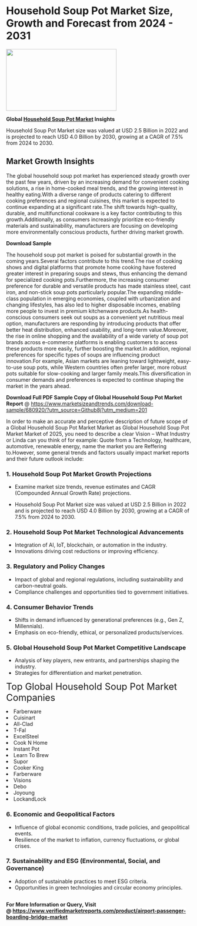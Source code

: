 <H1>Household Soup Pot Market Size, Growth and Forecast from 2024 - 2031</H1><img class="aligncenter size-medium wp-image-584254" src="https://thirdeyenews.in/wp-content/uploads/2024/09/Global-Market-Research-300x168.jpeg" alt="" width="300" height="168" /><p><strong>Global&nbsp;<a href="https://www.marketsizeandtrends.com/download-sample/680920/?utm_source=Github8j?utm_medium=201">Household Soup Pot Market</a> Insights</strong></p><p>Household Soup Pot Market size was valued at USD 2.5 Billion in 2022 and is projected to reach USD 4.0 Billion by 2030, growing at a CAGR of 7.5% from 2024 to 2030.</p><p><h2>Market Growth Insights</h2> <p>The global household soup pot market has experienced steady growth over the past few years, driven by an increasing demand for convenient cooking solutions, a rise in home-cooked meal trends, and the growing interest in healthy eating.With a diverse range of products catering to different cooking preferences and regional cuisines, this market is expected to continue expanding at a significant rate.The shift towards high-quality, durable, and multifunctional cookware is a key factor contributing to this growth.Additionally, as consumers increasingly prioritize eco-friendly materials and sustainability, manufacturers are focusing on developing more environmentally conscious products, further driving market growth.</p> <p><strong>Download Sample</strong></p> <p>The household soup pot market is poised for substantial growth in the coming years.Several factors contribute to this trend.The rise of cooking shows and digital platforms that promote home cooking have fostered greater interest in preparing soups and stews, thus enhancing the demand for specialized cooking pots.Furthermore, the increasing consumer preference for durable and versatile products has made stainless steel, cast iron, and non-stick soup pots particularly popular.The expanding middle-class population in emerging economies, coupled with urbanization and changing lifestyles, has also led to higher disposable incomes, enabling more people to invest in premium kitchenware products.As health-conscious consumers seek out soups as a convenient yet nutritious meal option, manufacturers are responding by introducing products that offer better heat distribution, enhanced usability, and long-term value.Moreover, the rise in online shopping and the availability of a wide variety of soup pot brands across e-commerce platforms is enabling customers to access these products more easily, further boosting the market.In addition, regional preferences for specific types of soups are influencing product innovation.For example, Asian markets are leaning toward lightweight, easy-to-use soup pots, while Western countries often prefer larger, more robust pots suitable for slow-cooking and larger family meals.This diversification in consumer demands and preferences is expected to continue shaping the market in the years ahead.<p><span class=""><strong>Download Full PDF Sample Copy of Global Household Soup Pot Market Report</strong> @ <a href="https://www.marketsizeandtrends.com/download-sample/680920/?utm_source=Github8j?utm_medium=201" target="_blank">https://www.marketsizeandtrends.com/download-sample/680920/?utm_source=Github8j?utm_medium=201</a></span></p><p>In order to make an accurate and perceptive description of future scope of a Global&nbsp;Household Soup Pot Market Market as Global&nbsp;Household Soup Pot Market Market of 2025, you need to describe a clear Vision &ndash; What Industry or Linda can you think of for example: Quote from a Technology, healthcare, automotive, renewable energy, name the market you are Reffering to.However, some general trends and factors usually impact market reports and their future outlook include:</p><h3>1.&nbsp;<strong>Household Soup Pot Market Growth Projections</strong></h3><ul><li>Examine market size trends, revenue estimates and CAGR (Compounded Annual Growth Rate) projections.</li><li><p>Household Soup Pot Market size was valued at USD 2.5 Billion in 2022 and is projected to reach USD 4.0 Billion by 2030, growing at a CAGR of 7.5% from 2024 to 2030.</p></li></ul><h3>2.&nbsp;<strong>Household Soup Pot Market Technological Advancements</strong></h3><ul><li>Integration of AI, IoT, blockchain, or automation in the industry.</li><li>Innovations driving cost reductions or improving efficiency.</li></ul><h3>3.&nbsp;<strong>Regulatory and Policy Changes</strong></h3><ul><li>Impact of global and regional regulations, including sustainability and carbon-neutral goals.</li><li>Compliance challenges and opportunities tied to government initiatives.</li></ul><h3>4.&nbsp;<strong>Consumer Behavior Trends</strong></h3><ul><li>Shifts in demand influenced by generational preferences (e.g., Gen Z, Millennials).</li><li>Emphasis on eco-friendly, ethical, or personalized products/services.</li></ul><h3>5.&nbsp;<strong>Global Household Soup Pot Market Competitive Landscape</strong></h3><ul><li>Analysis of key players, new entrants, and partnerships shaping the industry.</li><li>Strategies for differentiation and market penetration.</li></ul><p data-pm-slice="1 1 []"><span style="color: inherit; font-family: inherit; font-size: 25px;">Top Global Household Soup Pot Market Companies</span></p><div class="" data-test-id=""><p><li>Farberware</li><li> Cuisinart</li><li> All-Clad</li><li> T-Fal</li><li> ExcelSteel</li><li> Cook N Home</li><li> Instant Pot</li><li> Learn To Brew</li><li> Supor</li><li> Cooker King</li><li> Farberware</li><li> Visions</li><li> Debo</li><li> Joyoung</li><li> LockandLock</li></p></div><h3>6.&nbsp;<strong>Economic and Geopolitical Factors</strong></h3><ul><li>Influence of global economic conditions, trade policies, and geopolitical events.</li><li>Resilience of the market to inflation, currency fluctuations, or global crises.</li></ul><h3>7.&nbsp;<strong>Sustainability and ESG (Environmental, Social, and Governance)</strong></h3><ul><li>Adoption of sustainable practices to meet ESG criteria.</li><li>Opportunities in green technologies and circular economy principles.</li></ul><h2><strong style="font-size: 14px;">For More Information or Query, Visit @&nbsp;</strong><a style="background-color: #ffffff; font-size: 14px;" href="https://www.marketsizeandtrends.com/report/household-soup-pot-market/" target="_blank">https://www.verifiedmarketreports.com/product/airport-passenger-boarding-bridge-market</a></h2>